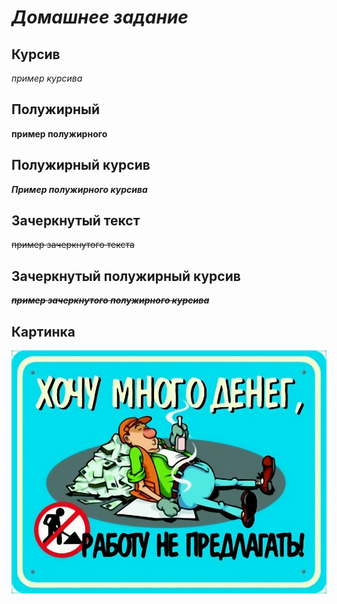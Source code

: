 # _**Домашнее задание**_
## Курсив
*пример курсива*

## Полужирный
**пример полужирного**

## Полужирный курсив
_**Пример полужирного курсива**_

## Зачеркнутый текст
~~пример зачеркнутого текста~~

## Зачеркнутый полужирный курсив
~~_**пример зачеркнутого полужирного курсива**_~~

## Картинка
![устал](kartinka.jpg)